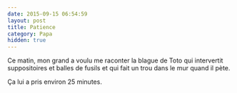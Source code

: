 ```yaml
---
date: 2015-09-15 06:54:59
layout: post
title: Patience
category: Papa
hidden: true
---
```


Ce matin, mon grand a voulu me raconter la blague de Toto qui intervertit suppositoires et balles de fusils et qui fait un trou dans le mur quand il pète.

Ça lui a pris environ 25 minutes.
